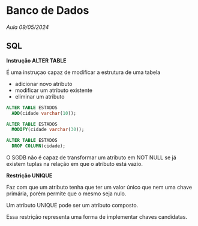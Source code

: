 # Banco de Dados

*Aula 09/05/2024*

## SQL

**Instrução ALTER TABLE**

É uma instruçao capaz de modificar a estrutura de uma tabela
- adicionar novo atributo
- modificar um atributo existente
- eliminar um atributo

```sql
ALTER TABLE ESTADOS
  ADD(cidade varchar(10));

ALTER TABLE ESTADOS
  MODIFY(cidade varchar(30));

ALTER TABLE ESTADOS
  DROP COLUMN(cidade);
```

O SGDB não é capaz de transformar um atributo em NOT NULL se já existem tuplas na relação em que o atributo está vazio.

**Restrição UNIQUE**

Faz com que um atributo tenha que ter um valor único que nem uma chave primária, porém permite que o mesmo seja nulo.

Um atributo UNIQUE pode ser um atributo composto.

Essa restrição representa uma forma de implementar chaves candidatas.